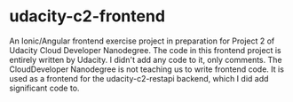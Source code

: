 # udacity-c2-frontend
An Ionic/Angular frontend exercise project in preparation for Project 2 of Udacity Cloud Developer Nanodegree.  The code in this frontend project is entirely written by Udacity.  I didn't add any code to it, only comments.  The CloudDeveloper Nanodegree is not teaching us to write frontend code.  It is used as a frontend for the udacity-c2-restapi backend, which I did add significant code to.  

